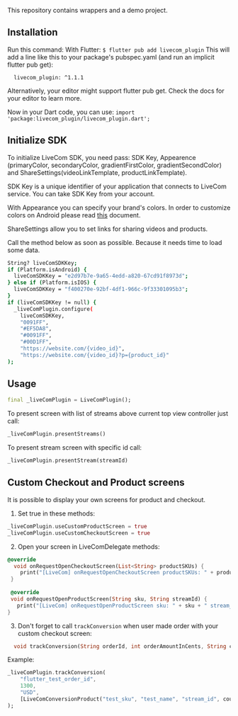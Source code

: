 This repository contains wrappers and a demo project.

## Installation
Run this command:
With Flutter:
```$ flutter pub add livecom_plugin```
This will add a line like this to your package's pubspec.yaml (and run an implicit flutter pub get):
```dependencies:
  livecom_plugin: ^1.1.1
  ```
Alternatively, your editor might support flutter pub get. Check the docs for your editor to learn more.

Now in your Dart code, you can use:
```import 'package:livecom_plugin/livecom_plugin.dart'; ```

## Initialize SDK
To initialize LiveCom SDK, you need pass:
SDK Key, Appearence (primaryColor, secondaryColor, gradientFirstColor, gradientSecondColor) and ShareSettings(videoLinkTemplate, productLinkTemplate). 

SDK Key is a unique identifier of your application that connects to LiveCom service. You can take SDK Key from your account.

With Appearance you can specify your brand's colors. In order to customize colors on Android please read [this](https://github.com/LiveComSollutions/livecom-android-documentation/blob/main/style_customization.md) document.

ShareSettings allow you to set links for sharing videos and products.

Call the method below as soon as possible. Because it needs time to load some data.
```sh 
String? liveComSDKKey;
if (Platform.isAndroid) {
  liveComSDKKey = "e2d97b7e-9a65-4edd-a820-67cd91f8973d";
} else if (Platform.isIOS) {
  liveComSDKKey = "f400270e-92bf-4df1-966c-9f33301095b3";
}
if (liveComSDKKey != null) {
  _liveComPlugin.configure(
    liveComSDKKey,
    "0091FF",
    "#EF5DA8",
    "#0091FF",
    "#00D1FF",
    "https://website.com/{video_id}",
    "https://website.com/{video_id}?p={product_id}"
);
```
## Usage
```dart
final _liveComPlugin = LiveComPlugin();
```
To present screen with list of streams above current top view controller just call:
```dart
_liveComPlugin.presentStreams()
```

To present stream screen with specific id call:
```dart
_liveComPlugin.presentStream(streamId)
```
## Custom Checkout and Product screens
It is possible to display your own screens for product and checkout.
1) Set true in these methods:
```dart
_liveComPlugin.useCustomProductScreen = true
_liveComPlugin.useCustomCheckoutScreen = true
```

2) Open your screen in LiveComDelegate methods:
```dart
@override
  void onRequestOpenCheckoutScreen(List<String> productSKUs) {
    print("[LiveCom] onRequestOpenCheckoutScreen productSKUs: " + productSKUs.join(", "));
 }
  
 @override
 void onRequestOpenProductScreen(String sku, String streamId) {
   print("[LiveCom] onRequestOpenProductScreen sku: " + sku + " stream_id: " + streamId);
}
```
3) Don't forget to call ```trackConversion``` when user made order with your custom checkout screen:
```dart
  void trackConversion(String orderId, int orderAmountInCents, String currency, List<LiveComConversionProduct> products);
```
Example:
```dart
_liveComPlugin.trackConversion(
    "flutter_test_order_id",
    1300,
    "USD",
    [LiveComConversionProduct("test_sku", "test_name", "stream_id", count)]
);
```
